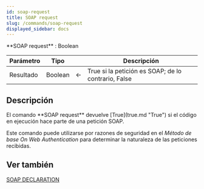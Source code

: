 ```yaml
---
id: soap-request
title: SOAP request
slug: /commands/soap-request
displayed_sidebar: docs
---
```


<!--REF #_command_.SOAP request.Syntax-->**SOAP request**  : Boolean<!-- END REF-->
<!--REF #_command_.SOAP request.Params-->
| Parámetro | Tipo |  | Descripción |
| --- | --- | --- | --- |
| Resultado | Boolean | &#8592; | True si la petición es SOAP; de lo contrario, False |

<!-- END REF-->

## Descripción 

<!--REF #_command_.SOAP request.Summary-->El comando **SOAP request** devuelve [True](true.md "True") si el código en ejecución hace parte de una petición SOAP.<!-- END REF--> 

Este comando puede utilizarse por razones de seguridad en el *Método de base On Web Authentication* para determinar la naturaleza de las peticiones recibidas.

## Ver también 

[SOAP DECLARATION](soap-declaration.md)  